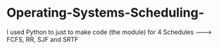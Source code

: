 # Operating-Systems-Scheduling-
I used Python to just to make code (the module) for 4 Schedules ---> FCFS, RR, SJF and SRTF

